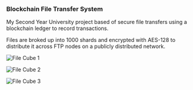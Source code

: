 ### Blockchain File Transfer System

My Second Year University project based of secure file transfers using a blockchain ledger to record transactions.

Files are broked up into 1000 shards and encrypted with AES-128 to distribute it across FTP nodes on a publicly distributed network. 

![File Cube 1](https://github.com/WilliamThomas-sec/Blockchain-File-Transfar-System/blob/master/FileCube-img1.png)

![File Cube 2](https://github.com/WilliamThomas-sec/Blockchain-File-Transfar-System/blob/master/FileCube-img2.png)

![File Cube 3](https://github.com/WilliamThomas-sec/Blockchain-File-Transfar-System/blob/master/FileCub-img3.png)
